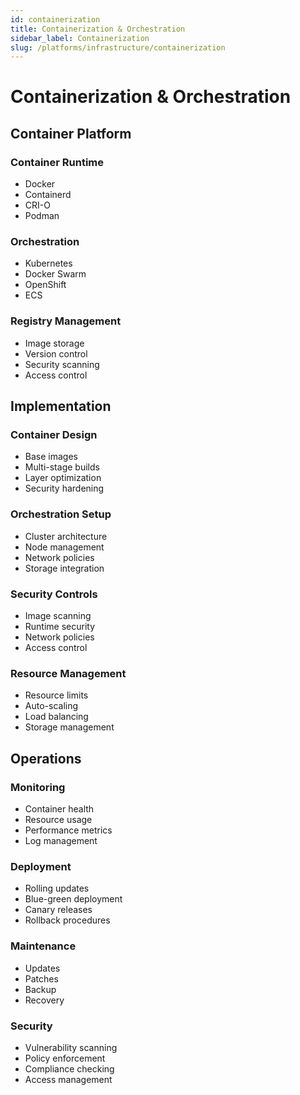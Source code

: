 ```yaml
---
id: containerization
title: Containerization & Orchestration
sidebar_label: Containerization
slug: /platforms/infrastructure/containerization
---
```


# Containerization & Orchestration

## Container Platform

### Container Runtime
- Docker
- Containerd
- CRI-O
- Podman

### Orchestration
- Kubernetes
- Docker Swarm
- OpenShift
- ECS

### Registry Management
- Image storage
- Version control
- Security scanning
- Access control

## Implementation

### Container Design
- Base images
- Multi-stage builds
- Layer optimization
- Security hardening

### Orchestration Setup
- Cluster architecture
- Node management
- Network policies
- Storage integration

### Security Controls
- Image scanning
- Runtime security
- Network policies
- Access control

### Resource Management
- Resource limits
- Auto-scaling
- Load balancing
- Storage management

## Operations

### Monitoring
- Container health
- Resource usage
- Performance metrics
- Log management

### Deployment
- Rolling updates
- Blue-green deployment
- Canary releases
- Rollback procedures

### Maintenance
- Updates
- Patches
- Backup
- Recovery

### Security
- Vulnerability scanning
- Policy enforcement
- Compliance checking
- Access management 